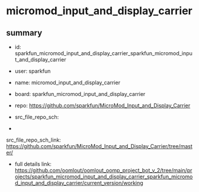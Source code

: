 # micromod_input_and_display_carrier
 
## summary 
* id: sparkfun_micromod_input_and_display_carrier_sparkfun_micromod_input_and_display_carrier
* user: sparkfun
* name: micromod_input_and_display_carrier
* board: sparkfun_micromod_input_and_display_carrier
* repo: https://github.com/sparkfun/MicroMod_Input_and_Display_Carrier



* src_file_repo_sch: 
*
 src_file_repo_sch_link: https://github.com/sparkfun/MicroMod_Input_and_Display_Carrier/tree/master/
* full details link: https://github.com/oomlout/oomlout_oomp_project_bot_v_2/tree/main/projects/sparkfun_micromod_input_and_display_carrier_sparkfun_micromod_input_and_display_carrier/current_version/working  






